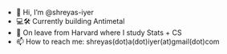 - 👋 Hi, I’m @shreyas-iyer
- 💻🛠 Currently building Antimetal 
- 🏫 On leave from Harvard where I study Stats + CS
- 📫 How to reach me: shreyas(dot)a(dot)iyer(at)gmail(dot)com
